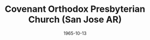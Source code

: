 ---
date: &id001 1965-10-13
end_date: null
location:
  address: 2350 Leigh Avenue
  city: San Jose
  state: AR
minister:
- end: 1970-01-01
  name: Wilson Rinker
  start: 1965-10-13
  type: Pastor
- end: 1973-01-01
  name: Robert Raglin
  start: 1971-01-01
  type: Pastor
- end: 1980-01-01
  name: William Warren
  start: 1974-01-01
  type: Pastor
- end: 1986-01-01
  name: William Rudolph
  start: 1981-01-01
  type: Pastor
- end: null
  name: Jeffery Landis
  start: 1986-01-01
  type: Pastor
- end: 2004-01-01
  name: Calvin Malcor
  start: 1997-01-01
  type: Associate Pastor
- end: 2010-01-01
  name: Graham Harbman
  start: 2006-01-01
  type: Associate Pastor
- end: null
  name: Robert A. Starke
  start: 2012-01-01
  type: Associate Pastor
ministers:
- Wilson Rinker
- Robert Raglin
- William Warren
- William Rudolph
- Jeffery Landis
- Calvin Malcor
- Graham Harbman
- Robert A. Starke
name: Covenant Orthodox Presbyterian Church
names:
- end: null
  name: Covenant Orthodox Presbyterian Church
  start: 1965-10-13
origination_date: *id001
raw_data: "AR San Jose\n\nCovenant Orthodox Presbyterian Church  (October 13, 1965\u2013\
  \ )\n2350 Leigh Avenue\nPastors: Wilson Rinker, 1965\u201370\nRobert Raglin, 1971\u2013\
  73\nWilliam Warren, 1974\u201380\nWilliam Rudolph, 1981\u201386\nJeffery Landis,\
  \ 1986\u2013\nAssoc. Pastors: Calvin Malcor, 1997\u20132004\nGraham Harbman, 2006\u2013\
  10\nRobert A. Starke, 2012\u2013"
received_from: null
states:
- AR
status:
  active: true
  end_date: null
  reason: null
  received_from: null
  withdrawal_to: null
title: Covenant Orthodox Presbyterian Church (San Jose AR)
year_established:
- 1965

---